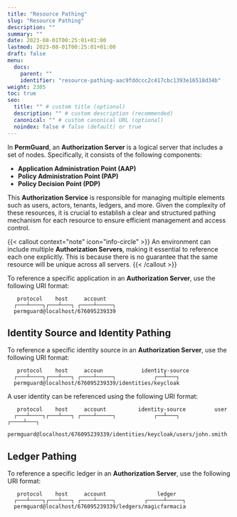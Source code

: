 ```yaml
---
title: "Resource Pathing"
slug: "Resource Pathing"
description: ""
summary: ""
date: 2023-08-01T00:25:01+01:00
lastmod: 2023-08-01T00:25:01+01:00
draft: false
menu:
  docs:
    parent: ""
    identifier: "resource-pathing-aac9fddccc2c417cbc1393e16518d34b"
weight: 2305
toc: true
seo:
  title: "" # custom title (optional)
  description: "" # custom description (recommended)
  canonical: "" # custom canonical URL (optional)
  noindex: false # false (default) or true
---
```


In **PermGuard**, an **Authorization Server** is a logical server that includes a set of nodes. Specifically, it consists of the following components:

- **Application Administration Point (AAP)**
- **Policy Administration Point (PAP)**
- **Policy Decision Point (PDP)**

This **Authorization Service** is responsible for managing multiple elements such as users, actors, tenants, ledgers, and more. Given the complexity of these resources, it is crucial to establish a clear and structured pathing mechanism for each resource to ensure efficient management and access control.

{{< callout context="note" icon="info-circle" >}}
An environment can include multiple **Authorization Servers**, making it essential to reference each one explicitly. This is because there is no guarantee that the same resource will be unique across all servers.
{{< /callout >}}

To reference a specific application in an **Authorization Server**, use the following URI format:

```text
   protocol    host     account
  ┌───┴────┐┌───┴───┐ ┌────┴─────┐
  permguard@localhost/676095239339
```

## Identity Source and Identity Pathing

To reference a specific identity source in an **Authorization Server**, use the following URI format:

```text
   protocol    host     accoun            identity-source
  ┌───┴────┐┌───┴───┐ ┌────┴─────┐            ┌──┴───┐
  permguard@localhost/676095239339/identities/keycloak
```

A user identity can be referenced using the following URI format:

```text
   protocol    host     account          identity-source         user
  ┌───┴────┐┌───┴───┐ ┌────┴─────┐            ┌──┴───┐       ┌────┴───┐
  permguard@localhost/676095239339/identities/keycloak/users/john.smith
```

## Ledger Pathing

To reference a specific ledger in an **Authorization Server**, use the following URI format:

```text
   protocol    host     account                ledger
  ┌───┴────┐┌───┴───┐ ┌────┴─────┐         ┌─────┴─────┐
  permguard@localhost/676095239339/ledgers/magicfarmacia
```
